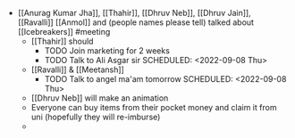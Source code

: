 - [[Anurag Kumar Jha]], [[Thahir]], [[Dhruv Neb]], [[Dhruv Jain]], [[Ravalli]] [[Anmol]] and (people names please tell) talked about [[Icebreakers]] #meeting
	- [[Thahir]] should
		- TODO Join marketing for 2 weeks
		- TODO Talk to Ali Asgar sir
		  SCHEDULED: <2022-09-08 Thu>
	- [[Ravalli]] & [[Meetansh]]
		- TODO Talk to angel ma'am tomorrow
		  SCHEDULED: <2022-09-08 Thu>
	- [[Dhruv Neb]] will make an animation
	- Everyone can buy items from their pocket money and claim it from uni (hopefully they will re-imburse)
	-